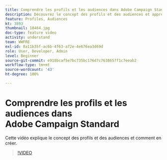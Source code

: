 ```yaml
---
title: Comprendre les profils et les audiences dans Adobe Campaign Standard
description: Découvrez le concept des profils et des audiences et apprenez à créer des profils et des audiences.
feature: Profiles, Audiences
kt: 3893
thumbnail: 18464.jpg
doc-type: feature video
activity: understand
team: WWFRE
exl-id: 8a11b35f-ac6b-4f63-a72e-4e676ea3d69d
role: User, Developer, Admin
level: Beginner
source-git-commit: e918bcaf5e7bc735bc176d7c7638657f1c7eeab2
workflow-type: tm+mt
source-wordcount: '43'
ht-degree: 100%

---
```


# Comprendre les profils et les audiences dans Adobe Campaign Standard

Cette vidéo explique le concept des profils et des audiences et comment en créer.

>[!VIDEO](https://video.tv.adobe.com/v/18464?quality=12)
